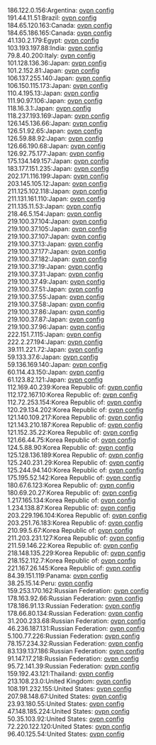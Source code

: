 186.122.0.156:Argentina: [ovpn config](vpn/186_122_0_156.ovpn)  
191.44.11.51:Brazil: [ovpn config](vpn/191_44_11_51.ovpn)  
184.65.120.163:Canada: [ovpn config](vpn/184_65_120_163.ovpn)  
184.65.186.165:Canada: [ovpn config](vpn/184_65_186_165.ovpn)  
41.130.2.179:Egypt: [ovpn config](vpn/41_130_2_179.ovpn)  
103.193.197.88:India: [ovpn config](vpn/103_193_197_88.ovpn)  
79.8.40.200:Italy: [ovpn config](vpn/79_8_40_200.ovpn)  
101.128.136.36:Japan: [ovpn config](vpn/101_128_136_36.ovpn)  
101.2.152.81:Japan: [ovpn config](vpn/101_2_152_81.ovpn)  
106.137.255.140:Japan: [ovpn config](vpn/106_137_255_140.ovpn)  
106.150.115.173:Japan: [ovpn config](vpn/106_150_115_173.ovpn)  
110.4.195.13:Japan: [ovpn config](vpn/110_4_195_13.ovpn)  
111.90.97.106:Japan: [ovpn config](vpn/111_90_97_106.ovpn)  
118.16.3.1:Japan: [ovpn config](vpn/118_16_3_1.ovpn)  
118.237.193.169:Japan: [ovpn config](vpn/118_237_193_169.ovpn)  
126.145.136.66:Japan: [ovpn config](vpn/126_145_136_66.ovpn)  
126.51.92.65:Japan: [ovpn config](vpn/126_51_92_65.ovpn)  
126.59.88.92:Japan: [ovpn config](vpn/126_59_88_92.ovpn)  
126.66.190.68:Japan: [ovpn config](vpn/126_66_190_68.ovpn)  
126.92.75.177:Japan: [ovpn config](vpn/126_92_75_177.ovpn)  
175.134.149.157:Japan: [ovpn config](vpn/175_134_149_157.ovpn)  
183.177.151.235:Japan: [ovpn config](vpn/183_177_151_235.ovpn)  
202.171.116.199:Japan: [ovpn config](vpn/202_171_116_199.ovpn)  
203.145.105.12:Japan: [ovpn config](vpn/203_145_105_12.ovpn)  
211.125.102.118:Japan: [ovpn config](vpn/211_125_102_118.ovpn)  
211.131.161.110:Japan: [ovpn config](vpn/211_131_161_110.ovpn)  
211.135.11.53:Japan: [ovpn config](vpn/211_135_11_53.ovpn)  
218.46.5.154:Japan: [ovpn config](vpn/218_46_5_154.ovpn)  
219.100.37.104:Japan: [ovpn config](vpn/219_100_37_104.ovpn)  
219.100.37.105:Japan: [ovpn config](vpn/219_100_37_105.ovpn)  
219.100.37.107:Japan: [ovpn config](vpn/219_100_37_107.ovpn)  
219.100.37.13:Japan: [ovpn config](vpn/219_100_37_13.ovpn)  
219.100.37.177:Japan: [ovpn config](vpn/219_100_37_177.ovpn)  
219.100.37.182:Japan: [ovpn config](vpn/219_100_37_182.ovpn)  
219.100.37.19:Japan: [ovpn config](vpn/219_100_37_19.ovpn)  
219.100.37.31:Japan: [ovpn config](vpn/219_100_37_31.ovpn)  
219.100.37.49:Japan: [ovpn config](vpn/219_100_37_49.ovpn)  
219.100.37.51:Japan: [ovpn config](vpn/219_100_37_51.ovpn)  
219.100.37.55:Japan: [ovpn config](vpn/219_100_37_55.ovpn)  
219.100.37.58:Japan: [ovpn config](vpn/219_100_37_58.ovpn)  
219.100.37.86:Japan: [ovpn config](vpn/219_100_37_86.ovpn)  
219.100.37.87:Japan: [ovpn config](vpn/219_100_37_87.ovpn)  
219.100.37.96:Japan: [ovpn config](vpn/219_100_37_96.ovpn)  
222.151.7.115:Japan: [ovpn config](vpn/222_151_7_115.ovpn)  
222.2.27.194:Japan: [ovpn config](vpn/222_2_27_194.ovpn)  
39.111.221.72:Japan: [ovpn config](vpn/39_111_221_72.ovpn)  
59.133.37.6:Japan: [ovpn config](vpn/59_133_37_6.ovpn)  
59.136.169.140:Japan: [ovpn config](vpn/59_136_169_140.ovpn)  
60.114.43.150:Japan: [ovpn config](vpn/60_114_43_150.ovpn)  
61.123.82.121:Japan: [ovpn config](vpn/61_123_82_121.ovpn)  
112.169.40.239:Korea Republic of: [ovpn config](vpn/112_169_40_239.ovpn)  
112.172.167.10:Korea Republic of: [ovpn config](vpn/112_172_167_10.ovpn)  
112.72.253.154:Korea Republic of: [ovpn config](vpn/112_72_253_154.ovpn)  
120.29.134.202:Korea Republic of: [ovpn config](vpn/120_29_134_202.ovpn)  
121.140.109.217:Korea Republic of: [ovpn config](vpn/121_140_109_217.ovpn)  
121.143.210.187:Korea Republic of: [ovpn config](vpn/121_143_210_187.ovpn)  
121.152.35.22:Korea Republic of: [ovpn config](vpn/121_152_35_22.ovpn)  
121.66.44.75:Korea Republic of: [ovpn config](vpn/121_66_44_75.ovpn)  
124.5.88.90:Korea Republic of: [ovpn config](vpn/124_5_88_90.ovpn)  
125.128.136.189:Korea Republic of: [ovpn config](vpn/125_128_136_189.ovpn)  
125.240.231.29:Korea Republic of: [ovpn config](vpn/125_240_231_29.ovpn)  
125.244.94.140:Korea Republic of: [ovpn config](vpn/125_244_94_140.ovpn)  
175.195.52.142:Korea Republic of: [ovpn config](vpn/175_195_52_142.ovpn)  
180.67.6.123:Korea Republic of: [ovpn config](vpn/180_67_6_123.ovpn)  
180.69.20.27:Korea Republic of: [ovpn config](vpn/180_69_20_27.ovpn)  
1.217.165.134:Korea Republic of: [ovpn config](vpn/1_217_165_134.ovpn)  
1.234.138.87:Korea Republic of: [ovpn config](vpn/1_234_138_87.ovpn)  
203.229.196.104:Korea Republic of: [ovpn config](vpn/203_229_196_104.ovpn)  
203.251.76.183:Korea Republic of: [ovpn config](vpn/203_251_76_183.ovpn)  
210.99.5.67:Korea Republic of: [ovpn config](vpn/210_99_5_67.ovpn)  
211.203.231.127:Korea Republic of: [ovpn config](vpn/211_203_231_127.ovpn)  
211.59.146.22:Korea Republic of: [ovpn config](vpn/211_59_146_22.ovpn)  
218.148.135.229:Korea Republic of: [ovpn config](vpn/218_148_135_229.ovpn)  
218.152.112.7:Korea Republic of: [ovpn config](vpn/218_152_112_7.ovpn)  
221.167.26.145:Korea Republic of: [ovpn config](vpn/221_167_26_145.ovpn)  
84.39.151.119:Panama: [ovpn config](vpn/84_39_151_119.ovpn)  
38.25.15.14:Peru: [ovpn config](vpn/38_25_15_14.ovpn)  
159.253.170.162:Russian Federation: [ovpn config](vpn/159_253_170_162.ovpn)  
178.163.92.66:Russian Federation: [ovpn config](vpn/178_163_92_66.ovpn)  
178.186.91.13:Russian Federation: [ovpn config](vpn/178_186_91_13.ovpn)  
178.66.80.134:Russian Federation: [ovpn config](vpn/178_66_80_134.ovpn)  
31.200.233.68:Russian Federation: [ovpn config](vpn/31_200_233_68.ovpn)  
46.236.187.131:Russian Federation: [ovpn config](vpn/46_236_187_131.ovpn)  
5.100.77.226:Russian Federation: [ovpn config](vpn/5_100_77_226.ovpn)  
78.157.234.32:Russian Federation: [ovpn config](vpn/78_157_234_32.ovpn)  
83.139.137.186:Russian Federation: [ovpn config](vpn/83_139_137_186.ovpn)  
91.147.17.218:Russian Federation: [ovpn config](vpn/91_147_17_218.ovpn)  
95.72.141.39:Russian Federation: [ovpn config](vpn/95_72_141_39.ovpn)  
159.192.43.121:Thailand: [ovpn config](vpn/159_192_43_121.ovpn)  
213.108.23.0:United Kingdom: [ovpn config](vpn/213_108_23_0.ovpn)  
108.191.232.155:United States: [ovpn config](vpn/108_191_232_155.ovpn)  
207.98.148.67:United States: [ovpn config](vpn/207_98_148_67.ovpn)  
23.93.180.55:United States: [ovpn config](vpn/23_93_180_55.ovpn)  
47.148.185.224:United States: [ovpn config](vpn/47_148_185_224.ovpn)  
50.35.103.92:United States: [ovpn config](vpn/50_35_103_92.ovpn)  
72.220.122.120:United States: [ovpn config](vpn/72_220_122_120.ovpn)  
96.40.125.54:United States: [ovpn config](vpn/96_40_125_54.ovpn)  
